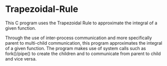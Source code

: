 # Trapezoidal-Rule
This C program uses the Trapezoidal Rule to approximate the integral of a given function.

Through the use of inter-process communication and more specifically parent to multi-child communication, this program approximates the integral of a given function. The program makes use of system calls such as fork()/pipe() to create the children and to communicate from parent to child and vice versa. 
